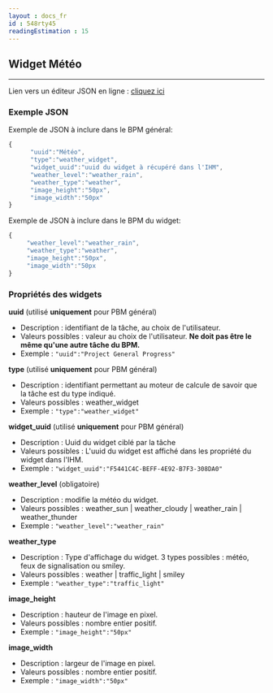 ```yaml
---
layout : docs_fr
id : 548rty45
readingEstimation : 15
---
```


## Widget Météo
------------------------

Lien vers un éditeur JSON en ligne : [cliquez ici](https://jsoneditoronline.org) 

### Exemple JSON

Exemple de JSON à inclure dans le BPM général:

```javascript
{
      "uuid":"Météo",
      "type":"weather_widget",
      "widget_uuid":"uuid du widget à récupéré dans l'IHM",
      "weather_level":"weather_rain",
      "weather_type":"weather",
      "image_height":"50px",
      "image_width":"50px"      
}
```

Exemple de JSON à inclure dans le BPM du widget:

```javascript
{      
     "weather_level":"weather_rain",
     "weather_type":"weather",
     "image_height":"50px",
     "image_width":"50px
}
```

### Propriétés des widgets

**uuid** (utilisé **uniquement** pour PBM général) 
* Description : identifiant de la tâche, au choix de l'utilisateur.
* Valeurs possibles : valeur au choix de l'utilisateur. **Ne doit pas être le même qu'une autre tâche du BPM.**
* Exemple : ```"uuid":"Project General Progress"```

**type** (utilisé **uniquement** pour PBM général) 
* Description : identifiant permettant au moteur de calcule de savoir que la tâche est du type indiqué.
* Valeurs possibles : weather_widget 
* Exemple : ```"type":"weather_widget"```

**widget_uuid** (utilisé **uniquement** pour PBM général) 
* Description : Uuid du widget ciblé par la tâche
* Valeurs possibles : L'uuid du widget est affiché dans les propriété du widget dans l'IHM. 
* Exemple : ```"widget_uuid":"F5441C4C-BEFF-4E92-B7F3-308DA0"```

**weather_level** (obligatoire)
* Description : modifie la météo du widget.
* Valeurs possibles : weather_sun | weather_cloudy | weather_rain | weather_thunder
* Exemple : ```"weather_level":"weather_rain"```

**weather_type**
* Description : Type d'affichage du widget. 3 types possibles : météo, feux de signalisation ou smiley.
* Valeurs possibles : weather \| traffic_light \| smiley
* Exemple : ```"weather_type":"traffic_light"```

**image_height**
* Description : hauteur de l'image en pixel.
* Valeurs possibles : nombre entier positif. 
* Exemple : ```"image_height":"50px"```

**image_width**
* Description : largeur de l'image en pixel.
* Valeurs possibles : nombre entier positif. 
* Exemple : ```"image_width":"50px"```



